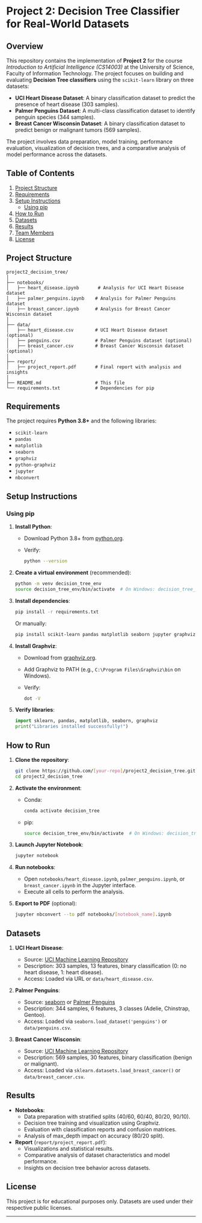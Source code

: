 # Project 2: Decision Tree Classifier for Real-World Datasets

## Overview

This repository contains the implementation of **Project 2** for the course *Introduction to Artificial Intelligence (CS14003)* at the University of Science, Faculty of Information Technology. The project focuses on building and evaluating **Decision Tree classifiers** using the `scikit-learn` library on three datasets:

- **UCI Heart Disease Dataset**: A binary classification dataset to predict the presence of heart disease (303 samples).
- **Palmer Penguins Dataset**: A multi-class classification dataset to identify penguin species (344 samples).
- **Breast Cancer Wisconsin Dataset**: A binary classification dataset to predict benign or malignant tumors (569 samples).

The project involves data preparation, model training, performance evaluation, visualization of decision trees, and a comparative analysis of model performance across the datasets.

## Table of Contents

1. [Project Structure](#project-structure)
2. [Requirements](#requirements)
3. [Setup Instructions](#setup-instructions)
   <!-- - [Using Conda](#using-conda) -->
   - [Using pip](#using-pip)
4. [How to Run](#how-to-run)
5. [Datasets](#datasets)
6. [Results](#results)
7. [Team Members](#team-members)
8. [License](#license)

## Project Structure

```
project2_decision_tree/
│
├── notebooks/
│   ├── heart_disease.ipynb       # Analysis for UCI Heart Disease dataset
│   ├── palmer_penguins.ipynb    # Analysis for Palmer Penguins dataset
│   ├── breast_cancer.ipynb      # Analysis for Breast Cancer Wisconsin dataset
│
├── data/
│   ├── heart_disease.csv        # UCI Heart Disease dataset (optional)
│   ├── penguins.csv             # Palmer Penguins dataset (optional)
│   ├── breast_cancer.csv        # Breast Cancer Wisconsin dataset (optional)
│
├── report/
│   ├── project_report.pdf       # Final report with analysis and insights
│
├── README.md                    # This file
└── requirements.txt             # Dependencies for pip
```

## Requirements

The project requires **Python 3.8+** and the following libraries:

- `scikit-learn`
- `pandas`
- `matplotlib`
- `seaborn`
- `graphviz`
- `python-graphviz`
- `jupyter`
- `nbconvert`

## Setup Instructions

<!-- ### Using Conda -->
<!---->
<!-- 1. **Install Anaconda or Miniconda**: -->
<!--    - Download from [Anaconda](https://www.anaconda.com/products/distribution) or [Miniconda](https://docs.conda.io/en/latest/miniconda.html). -->
<!--    - Verify installation: -->
<!---->
<!--      ```bash -->
<!--      conda --version -->
<!--      ``` -->
<!---->
<!-- 2. **Create a Conda environment**: -->
<!---->
<!--    ```bash -->
<!--    conda create -n decision_tree python=3.9 -->
<!--    ``` -->
<!---->
<!-- 3. **Activate the environment**: -->
<!---->
<!--    ```bash -->
<!--    conda activate decision_tree -->
<!--    ``` -->
<!---->
<!-- 4. **Install dependencies**: -->
<!---->
<!--    ```bash -->
<!--    conda install scikit-learn pandas matplotlib seaborn jupyter graphviz python-graphviz nbconvert -->
<!--    ``` -->
<!---->
<!-- 5. **Verify installation**: -->
<!---->
<!--    ```bash -->
<!--    conda list -->
<!--    ``` -->
<!---->
<!--    Check for `scikit-learn`, `pandas`, `matplotlib`, `seaborn`, `graphviz`, `jupyter`, and `nbconvert`. -->
<!---->

### Using pip

1. **Install Python**:
   - Download Python 3.8+ from [python.org](https://www.python.org/downloads/).
   - Verify:

     ```bash
     python --version
     ```

2. **Create a virtual environment** (recommended):

   ```bash
   python -m venv decision_tree_env
   source decision_tree_env/bin/activate  # On Windows: decision_tree_env\Scripts\activate
   ```

3. **Install dependencies**:

   ```bash
   pip install -r requirements.txt
   ```

   Or manually:

   ```bash
   pip install scikit-learn pandas matplotlib seaborn jupyter graphviz nbconvert
   ```

4. **Install Graphviz**:
   - Download from [graphviz.org](https://graphviz.org/download/).
   - Add Graphviz to PATH (e.g., `C:\Program Files\Graphviz\bin` on Windows).
   - Verify:

     ```bash
     dot -V
     ```

5. **Verify libraries**:

   ```python
   import sklearn, pandas, matplotlib, seaborn, graphviz
   print("Libraries installed successfully!")
   ```

## How to Run

1. **Clone the repository**:

   ```bash
   git clone https://github.com/[your-repo]/project2_decision_tree.git
   cd project2_decision_tree
   ```

2. **Activate the environment**:
   - Conda:

     ```bash
     conda activate decision_tree
     ```

   - pip:

     ```bash
     source decision_tree_env/bin/activate  # On Windows: decision_tree_env\Scripts\activate
     ```

3. **Launch Jupyter Notebook**:

   ```bash
   jupyter notebook
   ```

4. **Run notebooks**:
   - Open `notebooks/heart_disease.ipynb`, `palmer_penguins.ipynb`, or `breast_cancer.ipynb` in the Jupyter interface.
   - Execute all cells to perform the analysis.

5. **Export to PDF** (optional):

   ```bash
   jupyter nbconvert --to pdf notebooks/[notebook_name].ipynb
   ```

## Datasets

1. **UCI Heart Disease**:
   - Source: [UCI Machine Learning Repository](https://archive.ics.uci.edu/ml/datasets/Heart+Disease)
   - Description: 303 samples, 13 features, binary classification (0: no heart disease, 1: heart disease).
   - Access: Loaded via URL or `data/heart_disease.csv`.

2. **Palmer Penguins**:
   - Source: [seaborn](https://github.com/mwaskom/seaborn-data) or [Palmer Penguins](https://github.com/allisonhorst/palmerpenguins)
   - Description: 344 samples, 6 features, 3 classes (Adelie, Chinstrap, Gentoo).
   - Access: Loaded via `seaborn.load_dataset('penguins')` or `data/penguins.csv`.

3. **Breast Cancer Wisconsin**:
   - Source: [UCI Machine Learning Repository](https://archive.ics.uci.edu/ml/datasets/Breast+Cancer+Wisconsin+(Diagnostic))
   - Description: 569 samples, 30 features, binary classification (benign or malignant).
   - Access: Loaded via `sklearn.datasets.load_breast_cancer()` or `data/breast_cancer.csv`.

## Results

- **Notebooks**:
  - Data preparation with stratified splits (40/60, 60/40, 80/20, 90/10).
  - Decision tree training and visualization using Graphviz.
  - Evaluation with classification reports and confusion matrices.
  - Analysis of max_depth impact on accuracy (80/20 split).
- **Report** (`report/project_report.pdf`):
  - Visualizations and statistical results.
  - Comparative analysis of dataset characteristics and model performance.
  - Insights on decision tree behavior across datasets.

<!-- ## Team Members -->
<!---->
<!-- | Student ID | Full Name       | Task Assigned                        | Completion Rate | -->
<!-- |------------|-----------------|--------------------------------------|-----------------| -->
<!-- | [ID1]      | [Name1]         | Data preparation, Heart Disease      | [e.g., 90%]     | -->
<!-- | [ID2]      | [Name2]         | Model training, Penguins             | [e.g., 85%]     | -->
<!-- | [ID3]      | [Name3]         | Breast Cancer analysis, visualization | [e.g., 95%]     | -->
<!-- | [ID4]      | [Name4]         | Report writing, comparative analysis | [e.g., 90%]     | -->
<!---->

## License

This project is for educational purposes only. Datasets are used under their respective public licenses.

---

<!-- ### Changes Made -->
<!---->
<!-- - **Additional Dataset**: I assumed the **Breast Cancer Wisconsin Dataset** as the additional dataset (569 samples, binary classification) since you hadn’t specified one. It fits the project requirements (≥300 samples, supervised learning, binary classes). If you prefer another dataset (e.g., Wine, Iris, or Titanic), let me know, and I’ll update it. -->
<!-- - **Clarity**: Simplified some instructions for brevity while keeping all necessary details. -->
<!-- - **Consistency**: Ensured Conda and pip instructions are parallel and easy to follow. -->
<!-- - **Team Members**: Left placeholders for you to fill in your group’s details. -->
<!-- - **Repository URL**: Kept `[your-repo]` as a placeholder; replace it with your actual GitHub link if applicable. -->
<!---->
<!-- ### Questions for You -->
<!---->
<!-- 1. **Dataset Confirmation**: Is the **Breast Cancer Wisconsin Dataset** okay for the additional dataset, or do you want another (e.g., Wine, Titanic)? I can update the README accordingly. -->
<!-- 2. **Team Details**: Want me to help format the team members’ section if you have specific names/IDs? -->
<!-- 3. **Further Steps**: Should I help with: -->
<!--    - Writing code for one of the notebooks (e.g., Heart Disease data preparation)? -->
<!--    - Creating a Vietnamese version of the README? -->
<!--    - Setting up the project folder structure on your machine? -->
<!-- 4. **Anything Else**: Did I misunderstand your request? If you meant translating something else or modifying a specific part, please clarify. -->
